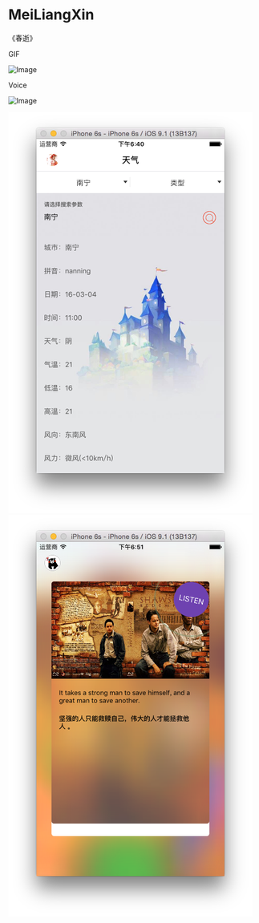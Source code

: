 # MeiLiangXin
《春逝》

GIF

![Image](https://raw.githubusercontent.com/Miaolegemi9527/MarkdownPhotos/master/MeiLiangXin/MLXGif.gif)

Voice

![Image](https://raw.githubusercontent.com/Miaolegemi9527/MarkdownPhotos/master/MeiLiangXin/MLXVoice.gif)


![Image](https://raw.githubusercontent.com/Miaolegemi9527/MarkdownPhotos/master/MeiLiangXin/MLXWeather.png)  ![Image](https://raw.githubusercontent.com/Miaolegemi9527/MarkdownPhotos/master/MeiLiangXin/MLXVoice2.png)
